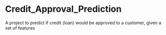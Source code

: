 # Credit_Approval_Prediction
A project to predict if credit (loan) would be approved to a customer, given a set of features 

